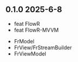 ## 0.1.0 2025-6-8

* feat FlowR
* feat FlowR-MVVM
 - FrModel
 - FrView/FrStreamBuilder
 - FrViewModel


